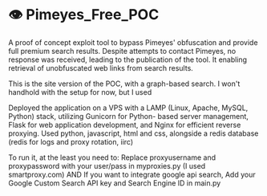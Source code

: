 # 👁️ Pimeyes_Free_POC  
A proof of concept exploit tool to bypass Pimeyes' obfuscation and provide full premium search results.
Despite attempts to contact Pimeyes, no response was received, leading to the publication of the tool.
It enabling retrieval of unobfuscated web links from search results.  
  
This is the site version of the POC, with a graph-based search. I won't handhold with the setup for now, but I used

Deployed the application on a VPS with a LAMP (Linux, Apache, MySQL, Python) stack, utilizing Gunicorn for Python-
based server management, Flask for web application development, and Nginx for efficient reverse proxying.
Used python, javascript, html and css, alongside a redis database (redis for logs and proxy rotation, iirc)

To run it, at the least you need to:
Replace proxyusername and proxypassword with your user/pass in myproxies.py (I used smartproxy.com)
AND
If you want to integrate google api search, Add your Google Custom Search API key and Search Engine ID in main.py

